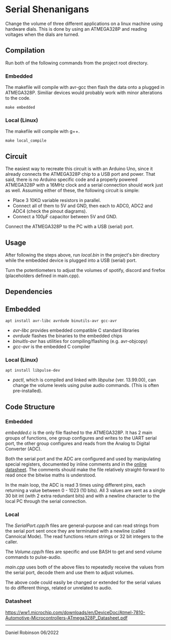 # Serial Shenanigans

Change the volume of three different applications on a linux machine using hardware dials. This is done by using an ATMEGA328P and reading voltages when the dials are turned.

## Compilation
Run both of the following commands from the project root directory.

### Embedded
The makefile will compile with avr-gcc then flash the data onto a plugged in ATMEGA328P. Similiar devices would probably work with minor alterations to the code.
```
make embedded
```

### Local (Linux)
The makefile will compile with g++.
```
make local_compile
```

## Circuit
The easiest way to recreate this circuit is with an Arduino Uno, since it already connects the ATMEGA328P chip to a USB port and power. That said, there is no Arduino specific code and a properly powered ATMEGA328P with a 16MHz clock and a serial connection should work just as well. Assuming either of these, the following circuit is simple:

* Place 3 10KΩ variable resistors in parallel.
* Connect all of them to 5V and GND, then each to ADC0, ADC2 and ADC4 (check the pinout diagrams).
* Connect a 100μF capacitor between 5V and GND.

Connect the ATMEGA328P to the PC with a USB (serial) port. 

## Usage
After following the steps above, run _local.bin_ in the project's _bin_ directory while the embedded device is plugged into a USB (serial) port.

Turn the potentiometers to adjust the volumes of spotify, discord and firefox (placeholders defined in main.cpp).

## Dependencies

## Embedded
```
apt install avr-libc avrdude binutils-avr gcc-avr
```
* _avr-libc_ provides embedded compatible C standard libraries
* _avrdude_ flashes the binaries to the embedded chips
* _binuitls-avr_ has utilities for compiling/flashing (e.g. avr-objcopy)
* _gcc-avr_ is the embedded C compiler


### Local (Linux)
```
apt install libpulse-dev
```
* _pactl_, which is compiled and linked with _libpulse_ (ver. 13.99.00), can change the volume levels using pulse audio commands. (This is often pre-installed).

## Code Structure

### Embedded

_embedded.c_ is the only file flashed to the ATMEGA328P. It has 2 main groups of functions, one group configures and writes to the UART serial port, the other group configures and reads from the Analog to Digital Converter (ADC).

Both the serial port and the ADC are configured and used by manipulating special registers, documented by inline comments and in the [online datasheet](https://ww1.microchip.com/downloads/en/DeviceDoc/Atmel-7810-Automotive-Microcontrollers-ATmega328P_Datasheet.pdf). The comments should make the file relatively straight-forward to read once the bitwise maths is understood.

In the main loop, the ADC is read 3 times using different pins, each returning a value between 0 - 1023 (10 bits). All 3 values are sent as a single 30 bit int (with 2 extra redundant bits) and with a newline character to the local PC through the serial connection.

### Local

The _SerialPort.cpp/h_ files are general-purpose and can read strings from the serial port sent once they are terminated with a newline (called Cannoical Mode). The read functions return strings or 32 bit integers to the caller.

The _Volume.cpp/h_ files are specific and use BASH to get and send volume commands to pulse-audio.

_main.cpp_ uses both of the above files to repeatedly receive the values from the serial port, decode them and use them to adjust volumes.

The above code could easily be changed or extended for the serial values to do different things, related or unrelated to audio.

### Datasheet
https://ww1.microchip.com/downloads/en/DeviceDoc/Atmel-7810-Automotive-Microcontrollers-ATmega328P_Datasheet.pdf

---
Daniel Robinson 06/2022